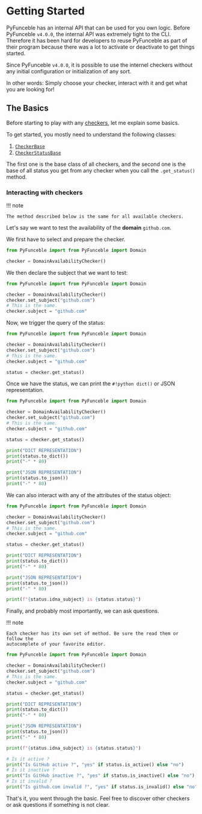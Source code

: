 # Getting Started

PyFunceble has an internal API that can be used for you own logic. Before PyFunceble
`v4.0.0`, the internal API was extremely tight to the CLI. Therefore it has
been hard for developers to reuse PyFunceble as part of their program because
there was a lot to activate or deactivate to get things started.

Since PyFunceble `v4.0.0`, it is possible to use the internel checkers without
any initial configuration or initialization of any sort.

In other words: Simply choose your checker, interact with it and get what you are looking for!

## The Basics

Before starting to play with any [checkers](api-reference_checker_index.md),
let me explain some basics.

To get started, you mostly need to understand the following classes:

1. [`CheckerBase`](checker_base.md)
2. [`CheckerStatusBase`](checker_status_base.md)

The first one is the base class of all checkers, and the second one is the base of
all status you get from any checker when you call the `.get_status()` method.

### Interacting with checkers

!!! note

    The method described below is the same for all available checkers.

Let's say we want to test the availability of the **domain** `github.com`.

We first have to select and prepare the checker.

```python linenums="1"
from PyFunceble import from PyFunceble import Domain

checker = DomainAvailabilityChecker()
```

We then declare the subject that we want to test:

```python linenums="1" hl_lines="4 5 6"
from PyFunceble import from PyFunceble import Domain

checker = DomainAvailabilityChecker()
checker.set_subject("github.com")
# This is the same.
checker.subject = "github.com"
```

Now, we trigger the query of the status:

```python linenums="1" hl_lines="8"
from PyFunceble import from PyFunceble import Domain

checker = DomainAvailabilityChecker()
checker.set_subject("github.com")
# This is the same.
checker.subject = "github.com"

status = checker.get_status()
```

Once we have the status, we can print the `#!python dict()` or JSON representation.

```python linenums="1" hl_lines="10 11 12 14 15 16"
from PyFunceble import from PyFunceble import Domain

checker = DomainAvailabilityChecker()
checker.set_subject("github.com")
# This is the same.
checker.subject = "github.com"

status = checker.get_status()

print("DICT REPRESENTATION")
print(status.to_dict())
print("-" * 80)

print("JSON REPRESENTATION")
print(status.to_json())
print("-" * 80)
```

We can also interact with any of the attributes of the status object:

```python linenums="1" hl_lines="18"
from PyFunceble import from PyFunceble import Domain

checker = DomainAvailabilityChecker()
checker.set_subject("github.com")
# This is the same.
checker.subject = "github.com"

status = checker.get_status()

print("DICT REPRESENTATION")
print(status.to_dict())
print("-" * 80)

print("JSON REPRESENTATION")
print(status.to_json())
print("-" * 80)

print(f"{status.idna_subject} is {status.status}")
```

Finally, and probably most importantly, we can ask questions.

!!! note

    Each checker has its own set of method. Be sure the read them or follow the
    autocomplete of your favorite editor.

```python linenums="1" hl_lines="20 21 22 23 24 25"
from PyFunceble import from PyFunceble import Domain

checker = DomainAvailabilityChecker()
checker.set_subject("github.com")
# This is the same.
checker.subject = "github.com"

status = checker.get_status()

print("DICT REPRESENTATION")
print(status.to_dict())
print("-" * 80)

print("JSON REPRESENTATION")
print(status.to_json())
print("-" * 80)

print(f"{status.idna_subject} is {status.status}")

# Is it active ?
print("Is GitHub active ?", "yes" if status.is_active() else "no")
# Is it inactive ?
print("Is GitHub inactive ?", "yes" if status.is_inactive() else "no")
# Is it invalid ?
print("Is github.com invalid ?", "yes" if status.is_invalid() else "no")
```

That's it, you went through the basic. Feel free to discover other checkers or
ask questions if something is not clear.

